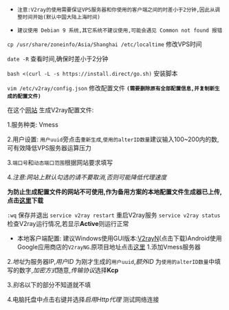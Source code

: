 - `注意:V2ray的使用需要保证VPS服务器和你使用的客户端之间的时差小于2分钟,因此从调整时间开始(默认中国大陆上海时间)`

- `建议使用 Debian 9 系统,其它系统不建议使用,可能会遇见 Common not found 报错`

`cp /usr/share/zoneinfo/Asia/Shanghai /etc/localtime`   修改VPS时间

`date -R`  查看时间,确保时差小于2分钟

`bash <(curl -L -s https://install.direct/go.sh)`  安装脚本

`vim /etc/v2ray/config.json`  修改配置文件 **`(需要删除原有全部配置信息,并复制新生成的配置文件)`**

在这个[网站](https://intmainreturn0.com/v2ray-config-gen/#) 生成V2ray配置文件:

1.服务种类: Vmess

2.用户设置: `用户uuid`旁点击`重新生成`,`使用的alterID数量`建议输入100~200内的数,可有效降低VPS服务器运算压力

3.`端口号`和`动态端口范围`根据网站要求填写

4.*注意:网站上默认勾选的请不要取消,否则可能降低代理速度*

**为防止生成配置文件的网站不可使用,作为备用方案的本地配置文件生成器已上传,点击[这里](https://github.com/charlieethan/V2ray-install/releases/download/V2.0/V2RayConfig.zip)下载**

`:wq`  保存并退出
`service v2ray restart`  重启V2ray服务
`service v2ray status`  检查V2ray运行情况,若显示**Active**则运行正常

- 本地客户端配置:
建议Windows使用GUI版本:[V2rayN](https://github.com/charlieethan/V2ray-install/releases/download/V1.0/v2rayN.zip)(点击下载)Android使用Google应用商店的`V2rayNG`.原项目地址点击[这里](https://github.com/2dust/v2rayN/releases)
1.添加Vmess服务器

2.*地址*为服务器IP,*用户ID* 为刚才生成的`用户uuid`,*额外ID* 为`使用的alterID数量`中填写的数字,*加密方式*随意,*传输协议*选择**Kcp**

3.*别名*以下的部分不知道就不填

4.电脑托盘中点击右键并选择*启用Http代理* 测试网络连接
